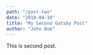 ```yaml
--- 
path: "/post-two"
date: "2018-04-10"
title: "My Second Gatsby Post"
author: "John Doe"
---
```


This is second post.